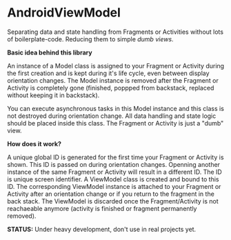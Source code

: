 AndroidViewModel
================

Separating data and state handling from Fragments or Activities without lots of boilerplate-code. Reducing them to simple <i>dumb views</i>.

<b>Basic idea behind this library</b>

An instance of a Model class is assigned to your Fragment or Activity during the first creation and is kept during it's life cycle, even between display orientation changes. The Model instance is removed after the Fragment or Activity is completely gone (finished, poppped from backstack, replaced without keeping it in backstack).

You can execute asynchronous tasks in this Model instance and this class is not destroyed during orientation change. All data handling and state logic should be placed inside this class. The Fragment or Activity is just a "dumb" view.

<b>How does it work?</b> </p>
A unique global ID is generated for the first time your Fragment or Activity is shown. This ID is passed on during orientation changes. Openning another instance of the same Fragment or Activity will result in a different ID. The ID is unique screen identifier. A ViewModel class is created and bound to this ID. The corresponding ViewModel instance is attached to your Fragment or Activity after an orientation change or if you return to the fragment in the back stack.
The ViewModel is discarded once the Fragment/Activity is not reachaeable anymore (activity is finished or fragment permanently removed).

<b>STATUS:</b> Under heavy development, don't use in real projects yet.
